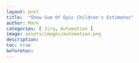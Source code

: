 ```yaml
---
layout: post
title:  "Show Sum Of Epic Children's Estimates"
author: Mark
categories: [ Jira, Automation ]
image: assets/images/automation.png
description: 
toc: true
beforetoc: 
---
```



<!--stackedit_data:
eyJoaXN0b3J5IjpbMTc1MDI5NDI2OF19
-->